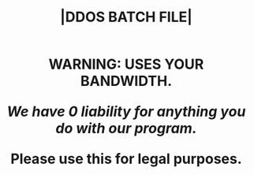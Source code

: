 <h1 align="center">
<br>
|DDOS BATCH FILE|
</br>

<p align="center">
<br>
WARNING: USES YOUR BANDWIDTH.
</br>

<p align="center">
<i>
We have 0 liability for anything you do with our program.
</i>
  
Please use this for legal purposes.
